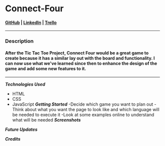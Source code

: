 # Connect-Four  

#### [GitHub](https://github.com/Iponce2411) | [LinkedIn](https://www.linkedin.com/in/isaac-ponce-43a647b8/) | [Trello](https://trello.com/b/Eq3BA0ph/connect-four)
***

### **Description**
#### After the Tic Tac Toe Project, Connect Four would be a great game to create because it has a similar lay out with the board and functionality. I can now use what we've learned since then to enhance the design of the game and add some new features to it. 
***

**_Technologies Used_**

- HTML
- CSS
- JavaScript
**_Getting Started_**
-Decide which game you want to plan out
-Think about what you want the page to look like and which language will be needed to execute it
-Look at some examples online to understand what will be needed 
**_Screenshots_**

**_Future Updates_**

**_Credits_**
